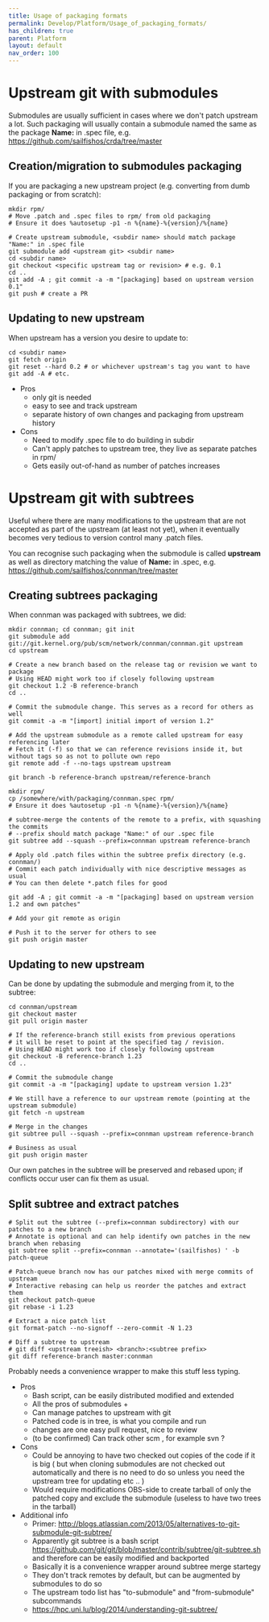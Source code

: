 ```yaml
---
title: Usage of packaging formats
permalink: Develop/Platform/Usage_of_packaging_formats/
has_children: true
parent: Platform
layout: default
nav_order: 100
---
```


# Upstream git with submodules

Submodules are usually sufficient in cases where we don't patch upstream
a lot. Such packaging will usually contain a submodule named the same as
the package **Name:** in .spec file, e.g.
<https://github.com/sailfishos/crda/tree/master>

## Creation/migration to submodules packaging

If you are packaging a new upstream project (e.g. converting from dumb
packaging or from scratch):
```nosh
mkdir rpm/
# Move .patch and .spec files to rpm/ from old packaging
# Ensure it does %autosetup -p1 -n %{name}-%{version}/%{name}

# Create upstream submodule, <subdir name> should match package "Name:" in .spec file
git submodule add <upstream git> <subdir name>
cd <subdir name>
git checkout <specific upstream tag or revision> # e.g. 0.1
cd ..
git add -A ; git commit -a -m "[packaging] based on upstream version 0.1"
git push # create a PR
```

## Updating to new upstream

When upstream has a version you desire to update to:

```nosh
cd <subdir name>
git fetch origin
git reset --hard 0.2 # or whichever upstream's tag you want to have
git add -A # etc.
```

  - Pros
      - only git is needed
      - easy to see and track upstream
      - separate history of own changes and packaging from upstream
        history
  - Cons
      - Need to modify .spec file to do building in subdir
      - Can't apply patches to upstream tree, they live as separate
        patches in rpm/
      - Gets easily out-of-hand as number of patches increases

# Upstream git with subtrees

Useful where there are many modifications to the upstream that are not
accepted as part of the upstream (at least not yet), when it eventually
becomes very tedious to version control many .patch files.

You can recognise such packaging when the submodule is called
**upstream** as well as directory matching the value of **Name:** in
.spec, e.g. <https://github.com/sailfishos/connman/tree/master>

## Creating subtrees packaging

When connman was packaged with subtrees, we did:
```nosh
mkdir connman; cd connman; git init
git submodule add git://git.kernel.org/pub/scm/network/connman/connman.git upstream
cd upstream

# Create a new branch based on the release tag or revision we want to package
# Using HEAD might work too if closely following upstream
git checkout 1.2 -B reference-branch
cd ..

# Commit the submodule change. This serves as a record for others as well
git commit -a -m "[import] initial import of version 1.2"

# Add the upstream submodule as a remote called upstream for easy referencing later
# Fetch it (-f) so that we can reference revisions inside it, but without tags so as not to pollute own repo
git remote add -f --no-tags upstream upstream

git branch -b reference-branch upstream/reference-branch

mkdir rpm/
cp /somewhere/with/packaging/connman.spec rpm/
# Ensure it does %autosetup -p1 -n %{name}-%{version}/%{name}

# subtree-merge the contents of the remote to a prefix, with squashing the commits
# --prefix should match package "Name:" of our .spec file
git subtree add --squash --prefix=connman upstream reference-branch

# Apply old .patch files within the subtree prefix directory (e.g. connman/)
# Commit each patch individually with nice descriptive messages as usual
# You can then delete *.patch files for good

git add -A ; git commit -a -m "[packaging] based on upstream version 1.2 and own patches"

# Add your git remote as origin

# Push it to the server for others to see
git push origin master
```

## Updating to new upstream

Can be done by updating the submodule and merging from it, to the
subtree:
```nosh
cd connman/upstream
git checkout master
git pull origin master

# If the reference-branch still exists from previous operations
# it will be reset to point at the specified tag / revision.
# Using HEAD might work too if closely following upstream
git checkout -B reference-branch 1.23
cd ..

# Commit the submodule change
git commit -a -m "[packaging] update to upstream version 1.23"

# We still have a reference to our upstream remote (pointing at the upstream submodule)
git fetch -n upstream

# Merge in the changes
git subtree pull --squash --prefix=connman upstream reference-branch

# Business as usual
git push origin master
```

Our own patches in the subtree will be preserved and rebased upon; if
conflicts occur user can fix them as usual.

## Split subtree and extract patches
```nosh
# Split out the subtree (--prefix=connman subdirectory) with our patches to a new branch
# Annotate is optional and can help identify own patches in the new branch when rebasing
git subtree split --prefix=connman --annotate='(sailfishos) ' -b patch-queue

# Patch-queue branch now has our patches mixed with merge commits of upstream
# Interactive rebasing can help us reorder the patches and extract them
git checkout patch-queue
git rebase -i 1.23

# Extract a nice patch list
git format-patch --no-signoff --zero-commit -N 1.23

# Diff a subtree to upstream
# git diff <upstream treeish> <branch>:<subtree prefix>
git diff reference-branch master:connman
```

Probably needs a convenience wrapper to make this stuff less typing.

  - Pros
      - Bash script, can be easily distributed modified and extended
      - All the pros of submodules +
      - Can manage patches to upstream with git
      - Patched code is in tree, is what you compile and run
      - changes are one easy pull request, nice to review
      - (to be confirmed) Can track other scm , for example svn ?
  - Cons
      - Could be annoying to have two checked out copies of the code if
        it is big ( but when cloning submodules are not checked out
        automatically and there is no need to do so unless you need the
        upstream tree for updating etc .. )
      - Would require modifications OBS-side to create tarball of only
        the patched copy and exclude the submodule (useless to have two
        trees in the tarball)
  - Additional info
      - Primer:
        <http://blogs.atlassian.com/2013/05/alternatives-to-git-submodule-git-subtree/>
      - Apparently git subtree is a bash script
        <https://github.com/git/git/blob/master/contrib/subtree/git-subtree.sh>
        and therefore can be easily modified and backported
      - Basically it is a convenience wrapper around subtree merge
        startegy
      - They don't track remotes by default, but can be augmented by
        submodules to do so
      - The upstream todo list has "to-submodule" and "from-submodule"
        subcommands
      - <https://hpc.uni.lu/blog/2014/understanding-git-subtree/>
